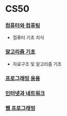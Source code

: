 # CS50

### [컴퓨터와 컴퓨팅](Computer&Computing.md)
 - 컴퓨터 기초 지식

### [알고리즘 기초](Algorithm.md)
 - 자료구조 및 알고리즘 기초

### [프로그래밍 응용](Programming.md)

### [인터넷과 네트워크](Internet&Network.md)

### [웹 프로그래밍](WebProgramming.md)

